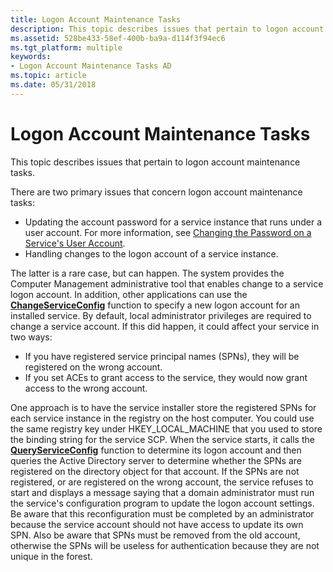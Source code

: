 ```yaml
---
title: Logon Account Maintenance Tasks
description: This topic describes issues that pertain to logon account maintenance tasks.
ms.assetid: 528be433-58ef-400b-ba9a-d114f3f94ec6
ms.tgt_platform: multiple
keywords:
- Logon Account Maintenance Tasks AD
ms.topic: article
ms.date: 05/31/2018
---
```


# Logon Account Maintenance Tasks

This topic describes issues that pertain to logon account maintenance tasks.

There are two primary issues that concern logon account maintenance tasks:

-   Updating the account password for a service instance that runs under a user account. For more information, see [Changing the Password on a Service's User Account](changing-the-password-on-a-serviceampaposs-user-account.md).
-   Handling changes to the logon account of a service instance.

The latter is a rare case, but can happen. The system provides the Computer Management administrative tool that enables change to a service logon account. In addition, other applications can use the [**ChangeServiceConfig**](https://msdn.microsoft.com/library/windows/desktop/ms681987) function to specify a new logon account for an installed service. By default, local administrator privileges are required to change a service account. If this did happen, it could affect your service in two ways:

-   If you have registered service principal names (SPNs), they will be registered on the wrong account.
-   If you set ACEs to grant access to the service, they would now grant access to the wrong account.

One approach is to have the service installer store the registered SPNs for each service instance in the registry on the host computer. You could use the same registry key under HKEY\_LOCAL\_MACHINE that you used to store the binding string for the service SCP. When the service starts, it calls the [**QueryServiceConfig**](https://msdn.microsoft.com/library/windows/desktop/ms684932) function to determine its logon account and then queries the Active Directory server to determine whether the SPNs are registered on the directory object for that account. If the SPNs are not registered, or are registered on the wrong account, the service refuses to start and displays a message saying that a domain administrator must run the service's configuration program to update the logon account settings. Be aware that this reconfiguration must be completed by an administrator because the service account should not have access to update its own SPN. Also be aware that SPNs must be removed from the old account, otherwise the SPNs will be useless for authentication because they are not unique in the forest.

 

 




